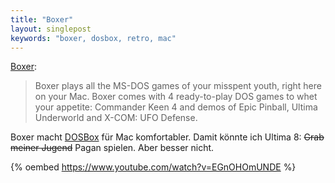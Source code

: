 ```yaml
---
title: "Boxer"
layout: singlepost
keywords: "boxer, dosbox, retro, mac"
---
```


[Boxer](http://boxerapp.com/):

> Boxer plays all the MS-DOS games of your misspent youth, right here on your Mac. Boxer comes with 4 ready-to-play DOS games to whet your appetite: Commander Keen 4 and demos of Epic Pinball, Ultima Underworld and X-COM: UFO Defense.

Boxer macht [DOSBox](http://www.dosbox.com/) für Mac komfortabler. Damit könnte ich Ultima 8: <strike>Grab meiner Jugend</strike> Pagan spielen. Aber besser nicht.

{% oembed https://www.youtube.com/watch?v=EGnOHOmUNDE %}